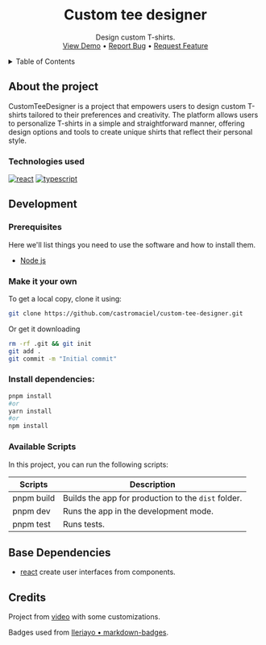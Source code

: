 <!-- PROJECT SHIELDS -->

<h1 align="center">Custom tee designer</h1>

<div align="center" id='description'>
  <p align="center">
    Design custom T-shirts.
    <br />
    <a href="#">View Demo</a>
    •
    <a href="https://github.com/castromaciel/custom-tee-designer/issues">Report Bug</a>
    •
    <a href="https://github.com/castromaciel/custom-tee-designer/issues">Request Feature</a>
  </p>
</div>

<!-- TABLE OF CONTENTS -->
<details>
  <summary>Table of Contents</summary>
  <ol>
    <li>
      <a href="#about-the-project">About The Project</a>
      <ul>
        <li><a href="#technologies-used">Technologies used</a></li>
      </ul>
    </li>
    <li>
      <a href="#development">Development</a>
      <ul>
        <li><a href="#prerequisites">Prerequisites</a></li>
        <li><a href="#make-it-your-own">Make it your own</a></li>
        <li><a href="#install-dependencies">Install dependencies</a></li>
        <li><a href="#available-scripts">Available Scripts</a></li>
      </ul>
    </li>
    <li><a href="#base-dependencies">Base Dependencies</a></li>
    <li><a href="#credits">Credits</a></li>
  </ol>
</details>

## About the project

CustomTeeDesigner is a project that empowers users to design custom T-shirts tailored to their preferences and creativity. The platform allows users to personalize T-shirts in a simple and straightforward manner, offering design options and tools to create unique shirts that reflect their personal style.


### Technologies used
[![react][react]][react-url]
[![typescript][ts]][ts-url]


## Development

### Prerequisites
Here we'll list things you need to use the software and how to install them.

* [Node js][nodejs-url]

### Make it your own
To get a local copy, clone it using:
```bash
git clone https://github.com/castromaciel/custom-tee-designer.git
```

Or get it downloading

```bash
rm -rf .git && git init
git add .
git commit -m "Initial commit"
```

### Install dependencies:

```bash
pnpm install
#or
yarn install
#or
npm install 
```

### Available Scripts

In this project, you can run the following scripts:

| Scripts        | Description                                          |
| -------------- | ---------------------------------------------------- |
| pnpm build     | Builds the app for production to the `dist` folder.  |
| pnpm dev       | Runs the app in the development mode.                |
| pnpm test      | Runs tests.                                          |


## Base Dependencies

- [react][react-url] create user interfaces from components.

## Credits

Project from [video](https://www.youtube.com/watch?v=tllZWCQZ9_0&ab_channel=JavaScriptMastery) with some customizations.

Badges used from [Ileriayo • markdown-badges](https://github.com/Ileriayo/markdown-badges).


<!-- MARKDOWN LINKS & IMAGES -->
<!-- https://www.markdownguide.org/basic-syntax/#reference-style-links -->

[nodejs-url]: https://nodejs.org/en

[react]: https://img.shields.io/badge/react-%2320232a.svg?style=for-the-badge&logo=react&logoColor=%2361DAFB
[react-url]: https://react.dev/
[ts]: https://img.shields.io/badge/typescript-%23007ACC.svg?style=for-the-badge&logo=typescript&logoColor=white
[ts-url]: https://img.shields.io/badge/typescript-%23007ACC.svg?style=for-the-badge&logo=typescript&logoColor=white


